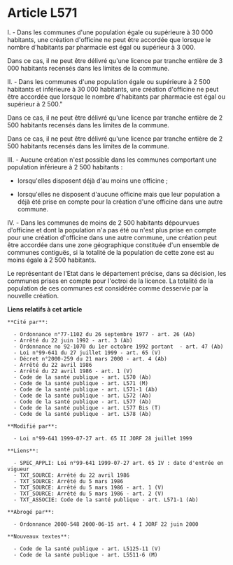 # Article L571

I. - Dans les communes d'une population égale ou supérieure à 30 000 habitants, une création d'officine ne peut être accordée
que lorsque le nombre d'habitants par pharmacie est égal ou supérieur à 3 000.

Dans ce cas, il ne peut être délivré qu'une licence par tranche entière de 3 000 habitants recensés dans les limites de la
commune.

II. - Dans les communes d'une population égale ou supérieure à 2 500 habitants et inférieure à 30 000 habitants, une création
d'officine ne peut être accordée que lorsque le nombre d'habitants par pharmacie est égal ou supérieur à 2 500."

Dans ce cas, il ne peut être délivré qu'une licence par tranche entière de 2 500 habitants recensés dans les limites de la
commune.

Dans ce cas, il ne peut être délivré qu'une licence par tranche entière de 2 500 habitants recensés dans les limites de la
commune.

III. - Aucune création n'est possible dans les communes comportant une population inférieure à 2 500 habitants :

- lorsqu'elles disposent déjà d'au moins une officine ;

- lorsqu'elles ne disposent d'aucune officine mais que leur population a déjà été prise en compte pour la création d'une
officine dans une autre commune.

IV. - Dans les communes de moins de 2 500 habitants dépourvues d'officine et dont la population n'a pas été ou n'est plus
prise en compte pour une création d'officine dans une autre commune, une création peut être accordée dans une zone
géographique constituée d'un ensemble de communes contiguës, si la totalité de la population de cette zone est au moins égale
à 2 500 habitants.

Le représentant de l'Etat dans le département précise, dans sa décision, les communes prises en compte pour l'octroi de la
licence. La totalité de la population de ces communes est considérée comme desservie par la nouvelle création.

**Liens relatifs à cet article**

	**Cité par**:

	  - Ordonnance n°77-1102 du 26 septembre 1977 - art. 26 (Ab)
	  - Arrêté du 22 juin 1992 - art. 3 (Ab)
	  - Ordonnance no 92-1070 du 1er octobre 1992 portant  - art. 47 (Ab)
	  - Loi n°99-641 du 27 juillet 1999 - art. 65 (V)
	  - Décret n°2000-259 du 21 mars 2000 - art. 4 (Ab)
	  - Arrêté du 22 avril 1986
	  - Arrêté du 22 avril 1986 - art. 1 (V)
	  - Code de la santé publique - art. L570 (Ab)
	  - Code de la santé publique - art. L571 (M)
	  - Code de la santé publique - art. L571-1 (Ab)
	  - Code de la santé publique - art. L572 (Ab)
	  - Code de la santé publique - art. L577 (Ab)
	  - Code de la santé publique - art. L577 Bis (T)
	  - Code de la santé publique - art. L578 (Ab)

	**Modifié par**:

	  - Loi n°99-641 1999-07-27 art. 65 II JORF 28 juillet 1999

	**Liens**:

	  - SPEC_APPLI: Loi n°99-641 1999-07-27 art. 65 IV : date d'entrée en vigueur
	  - TXT_SOURCE: Arrêté du 22 avril 1986
	  - TXT_SOURCE: Arrêté du 5 mars 1986
	  - TXT_SOURCE: Arrêté du 5 mars 1986 - art. 1 (V)
	  - TXT_SOURCE: Arrêté du 5 mars 1986 - art. 2 (V)
	  - TXT_ASSOCIE: Code de la santé publique - art. L571-1 (Ab)

	**Abrogé par**:

	  - Ordonnance 2000-548 2000-06-15 art. 4 I JORF 22 juin 2000

	**Nouveaux textes**:

	  - Code de la santé publique - art. L5125-11 (V)
	  - Code de la santé publique - art. L5511-6 (M)
